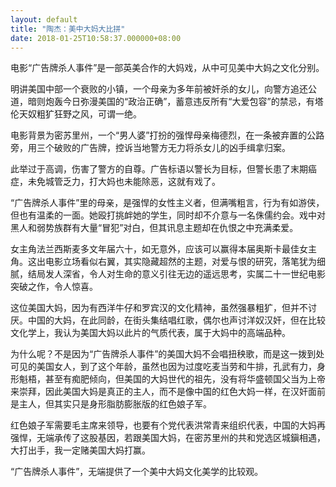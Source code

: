 ```yaml
---
layout: default
title: "陶杰：美中大妈大比拼"
date: 2018-01-25T10:58:37.000000+08:00
---
```


电影“广告牌杀人事件”是一部英美合作的大妈戏，从中可见美中大妈之文化分别。

明讲美国中部一个衰败的小镇，一个母亲为多年前被奸杀的女儿，向警方追还公道，暗则炮轰今日弥漫美国的“政治正确”，蓄意违反所有“大爱包容”的禁忌，有塔伦天奴粗犷狂野之风，可谓一绝。

电影背景为密苏里州，一个“男人婆”打扮的强悍母亲梅德烈，在一条被弃置的公路旁，用三个破败的广告牌，控诉当地警方无力将杀女儿的凶手缉拿归案。

此举过于高调，伤害了警方的自尊。广告标语以警长为目标，但警长患了末期癌症，未免城管乏力，打大妈也未能除恶，这就有戏了。

“广告牌杀人事件”里的母亲，是强悍的女性主义者，但满嘴粗言，行为有如游侠，但也有温柔的一面。她殴打挑衅她的学生，同时却不介意与一名侏儒约会。戏中对黑人和弱势族群有大量“冒犯”对白，但其讯息主题却在仇恨之中充满柔爱。

女主角法兰西斯麦多文年届六十，如无意外，应该可以赢得本届奥斯卡最佳女主角。这出电影立场看似右翼，其实隐藏超然的主题，对爱与恨的研究，落笔犹为细腻，结局发人深省，令人对生命的意义引往无边的遥远思考，实属二十一世纪电影突破之作，令人惊喜。

这位美国大妈，因为有西洋牛仔和罗宾汉的文化精神，虽然强暴粗犷，但并不讨厌。中国的大妈，在此同龄，在街头集结唱红歌，偶尔也声讨洋奴汉奸，但在比较文化学上，我认为美国大妈以此片的气质代表，属于大妈中的高端品种。

为什么呢？不是因为“广告牌杀人事件”的美国大妈不会唱扭秧歌，而是这一拨到处可见的美国女人，到了这个年龄，虽然也因为过度吃麦当劳和牛排，孔武有力，身形魁梧，甚至有痴肥倾向，但美国的大妈世代的祖先，没有将华盛顿国父当为上帝来崇拜，因此美国大妈是真正的主人，而不是像中国的红色大妈一样，在汉奸面前是主人，但其实只是身形脂肪膨胀版的红色娘子军。

红色娘子军需要毛主席来领导，也要有个党代表洪常青来组织代表，中国的大妈再强悍，无端承传了这股基因，若跟美国大妈，在密苏里州的共和党选区城鎭相遇，大打出手，我一定赌美国大妈打赢。

“广告牌杀人事件”，无端提供了一个美中大妈文化美学的比较观。

